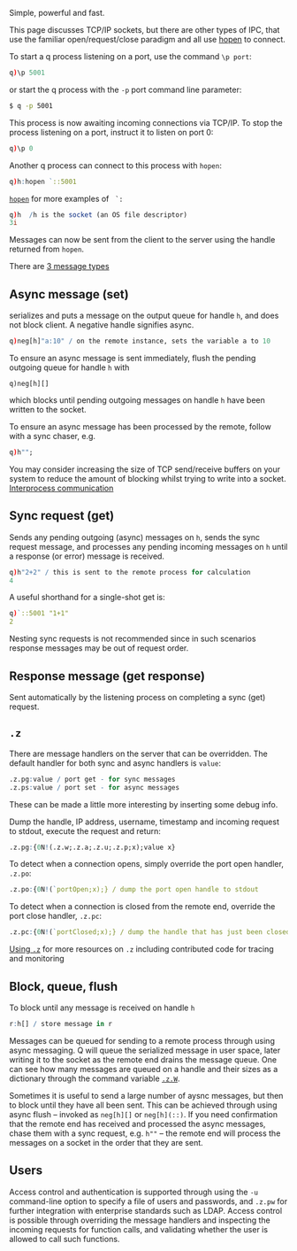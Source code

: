 Simple, powerful and fast.

This page discusses TCP/IP sockets, but there are other types of IPC, that use the familiar open/request/close paradigm and all use [hopen](/ref/filewords/#hopen) to connect. 

To start a q process listening on a port, use the command `\p port`:
```q
q)\p 5001
```
or start the q process with the `-p` port command line parameter:
```bash
$ q -p 5001
```
This process is now awaiting incoming connections via TCP/IP. To stop the process listening on a port, instruct it to listen on port 0:
```q
q)\p 0
```
Another q process can connect to this process with `hopen`:
```q
q)h:hopen `::5001
```
<i class="fa fa-hand-o-right"></i> [`hopen`](/ref/filewords/#hopen) for more examples of `` `:``
```q
q)h  /h is the socket (an OS file descriptor)
3i
```
Messages can now be sent from the client to the server using the handle returned from `hopen`.

There are [3 message types](/ref/ipc)


## Async message (set)

serializes and puts a message on the output queue for handle `h`, and does not block client. A negative handle signifies async.
```q
q)neg[h]"a:10" / on the remote instance, sets the variable a to 10
```
To ensure an async message is sent immediately, flush the pending outgoing queue for handle `h` with
```
q)neg[h][] 
```
which blocks until pending outgoing messages on handle `h` have been written to the socket.

To ensure an async message has been processed by the remote, follow with a sync chaser, e.g.
```q
q)h"";
```
You may consider increasing the size of TCP send/receive buffers on your system to reduce the amount of blocking whilst trying to write into a socket.  
<i class="fa fa-hand-o-right"></i> [Interprocess communication](ipc)


## Sync request (get)

Sends any pending outgoing (async) messages on `h`, sends the sync request message, and processes any pending incoming messages on `h` until a response (or error) message is received.
```q
q)h"2+2" / this is sent to the remote process for calculation
4
```
A useful shorthand for a single-shot get is:
```q
q)`::5001 "1+1"
2
```
Nesting sync requests is not recommended since in such scenarios response messages may be out of request order.


## Response message (get response)

Sent automatically by the listening process on completing a sync (get) request.


## `.z`

There are message handlers on the server that can be overridden. The default handler for both sync and async handlers is `value`:
```q
.z.pg:value / port get - for sync messages
.z.ps:value / port set - for async messages
```
These can be made a little more interesting by inserting some debug info. 

Dump the handle, IP address, username, timestamp and incoming request to stdout, execute the request and return:
```q
.z.pg:{0N!(.z.w;.z.a;.z.u;.z.p;x);value x}
```
To detect when a connection opens, simply override the port open handler, `.z.po`:
```q
.z.po:{0N!(`portOpen;x);} / dump the port open handle to stdout
```
To detect when a connection is closed from the remote end, override the port close handler, `.z.pc`:
```q
.z.pc:{0N!(`portClosed;x);} / dump the handle that has just been closed to stdout
```
<i class="fa fa-hand-o-right"></i> [Using `.z`](using-dotz) for more resources on `.z` including contributed code for tracing and monitoring


## Block, queue, flush

To block until any message is received on handle `h`
```q
r:h[] / store message in r
```
Messages can be queued for sending to a remote process through using async messaging. Q will queue the serialized message in user space, later writing it to the socket as the remote end drains the message queue. One can see how many messages are queued on a handle and their sizes as a dictionary through the command variable [`.z.W`](/ref/dotz/#zw-handles "handles").

Sometimes it is useful to send a large number of aysnc messages, but then to block until they have all been sent. This can be achieved through using async flush – invoked as `neg[h][]` or `neg[h](::)`. If you need confirmation that the remote end has received and processed the async messages, chase them with a sync request, e.g. `h""` – the remote end will process the messages on a socket in the order that they are sent.


## Users

Access control and authentication is supported through using the `-u` command-line option to specify a file of users and passwords, and `.z.pw` for further integration with enterprise standards such as LDAP. Access control is possible through overriding the message handlers and inspecting the incoming requests for function calls, and validating whether the user is allowed to call such functions.

